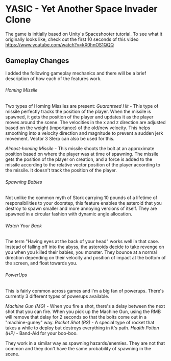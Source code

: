 # YASIC - Yet Another Space Invader Clone
The game is initially based on Unity's Spaceshooter tutorial. To see what it originally looks like, check out the first 10 seconds of this video  https://www.youtube.com/watch?v=kX0hnOS1QQQ

## Gameplay Changes
I added the following gameplay mechanics and there will be a brief description of how each of the features work. 

###### Homing Missile
Two types of Homing Missiles are present:
*Guaranteed Hit* - This type of missile perfectly tracks the position of the player. When the missile is spawned, it gets the position of the player and updates it as the player moves around the scene. The velocities in the x and z direction are adjusted based on the weight (importance) of the old/new velocity. This helps smoothing into a velocity direction and magnitude to prevent a sudden jerk movement. Vector 3 Slerp can also be used for this.

*Almost-homing Missile* - This missile shoots the bolt at an approximate position based on where the player was at time of spawning. The missile gets the position of the player on creation, and a force is added to the missile according to the relative vector position of the player according to the missile. It doesn't track the position of the player.

###### Spawning Babies
Not unlike the common myth of Stork carrying 10 pounds of a lifetime of responsibilities to your doorstep, this feature enables the asteroid that you destroy to spawn smaller and more annoying versions of itself. They are spawned in a circular fashion with dynamic angle allocation. 

###### Watch Your Back
The term "Having eyes at the back of your head" works well in that case. Instead of falling off into the abyss, the asteroids decide to take revenge on you when you killed their babies, you monster. They bounce at a normal direction depending on their velocity and position of impact at the bottom of the screen, and float towards you.

###### PowerUps
This is fairly common across games and I'm a big fan of powerups. There's currently 3 different types of powerups available.

*Machine Gun (MG)* - When you fire a shot, there's a delay between the next shot that you can fire. When you pick up the Machine Gun, using the RMB will remove that delay for 2 seconds so that the bolts come out in a "machine-guney" way.
*Rocket Shot (RS)* - A special type of rocket that takes a while to deploy but destroys everything in it's path.
*Health Potion (HP)* - Band-Aid for your boo-boo.

They work in a similar way as spawning hazards/enemies. They are not that common and they don't have the same probability of spawning in the scene.


